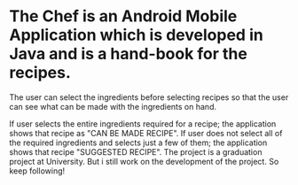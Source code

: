 # The Chef is an Android Mobile Application which is developed in Java and is a hand-book for the recipes.

The user can select the ingredients before selecting recipes so that the user can see what can be made with the ingredients on hand.

If user selects the entire ingredients required for a recipe; the application shows that recipe as "CAN BE MADE RECIPE".
If user does not select all of the required ingredients and selects just a few of them; the application shows that recipe "SUGGESTED RECIPE".
The project is a graduation project at University. But i still work on the development of the project. So keep following!
